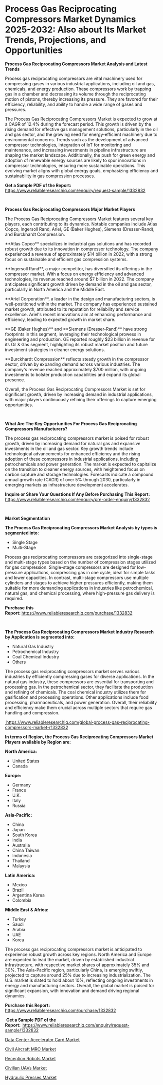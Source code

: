 <p><h1>Process Gas Reciprocating Compressors Market Dynamics 2025-2032: Also about Its Market Trends, Projections, and Opportunities</h1></p><p><strong>Process Gas Reciprocating Compressors Market Analysis and Latest Trends</strong></p>
<p><p>Process gas reciprocating compressors are vital machinery used for compressing gases in various industrial applications, including oil and gas, chemicals, and energy production. These compressors work by trapping gas in a chamber and decreasing its volume through the reciprocating motion of pistons, thereby increasing its pressure. They are favored for their efficiency, reliability, and ability to handle a wide range of gases and pressures.</p><p>The Process Gas Reciprocating Compressors Market is expected to grow at a CAGR of 12.4% during the forecast period. This growth is driven by the rising demand for effective gas management solutions, particularly in the oil and gas sector, and the growing need for energy-efficient machinery due to environmental concerns. Trends such as the development of advanced compressor technologies, integration of IoT for monitoring and maintenance, and increasing investments in pipeline infrastructure are shaping the market landscape. Additionally, the push for green energy and adoption of renewable energy sources are likely to spur innovations in compressor technologies, ensuring more sustainable operations. This evolving market aligns with global energy goals, emphasizing efficiency and sustainability in gas compression processes.</p></p>
<p><strong>Get a Sample PDF of the Report:&nbsp;</strong> <a href="https://www.reliableresearchiq.com/enquiry/request-sample/1332832?utm_campaign=1896&utm_medium=2&utm_source=Github&utm_content=ia&utm_term=24032025&utm_id=process-gas-reciprocating-compressors">https://www.reliableresearchiq.com/enquiry/request-sample/1332832</a></p>
<p>&nbsp;</p>
<p><strong>Process Gas Reciprocating Compressors Major Market Players</strong></p>
<p><p>The Process Gas Reciprocating Compressors Market features several key players, each contributing to its dynamics. Notable companies include Atlas Copco, Ingersoll Rand, Ariel, GE (Baker Hughes), Siemens (Dresser-Rand), and Burckhardt Compression.</p><p>**Atlas Copco** specializes in industrial gas solutions and has recorded robust growth due to its innovation in compressor technology. The company experienced a revenue of approximately $14 billion in 2022, with a strong focus on sustainable and efficient gas compression systems.</p><p>**Ingersoll Rand**, a major competitor, has diversified its offerings in the compressor market. With a focus on energy efficiency and advanced technologies, its revenue reached around $7 billion in 2022. The company anticipates significant growth driven by demand in the oil and gas sector, particularly in North America and the Middle East.</p><p>**Ariel Corporation**, a leader in the design and manufacturing sectors, is well-positioned within the market. The company has experienced sustained market growth, attributed to its reputation for reliability and service excellence. Ariel's recent innovations aim at enhancing performance and efficiency, leading to expected growth in market share.</p><p>**GE (Baker Hughes)** and **Siemens (Dresser-Rand)** have strong footprints in this segment, leveraging their technological prowess in engineering and production. GE reported roughly $23 billion in revenue for its Oil & Gas segment, highlighting its robust market position and future investment strategies in cleaner energy solutions.</p><p>**Burckhardt Compression** reflects steady growth in the compressor sector, driven by expanding demand across various industries. The company's revenue reached approximately $700 million, with ongoing investments to bolster production capabilities and expand its global presence.</p><p>Overall, the Process Gas Reciprocating Compressors Market is set for significant growth, driven by increasing demand in industrial applications, with major players continuously refining their offerings to capture emerging opportunities.</p></p>
<p>&nbsp;</p>
<p><strong>What Are The Key Opportunities For Process Gas Reciprocating Compressors Manufacturers?</strong></p>
<p><p>The process gas reciprocating compressors market is poised for robust growth, driven by increasing demand for natural gas and expansive investments in the oil and gas sector. Key growth trends include technological advancements for enhanced efficiency and the rising adoption of these compressors in industrial applications, including petrochemicals and power generation. The market is expected to capitalize on the transition to cleaner energy sources, with heightened focus on carbon capture and storage technologies. Forecasts indicate a compound annual growth rate (CAGR) of over 5% through 2030, particularly in emerging markets as infrastructure development accelerates.</p></p>
<p><strong>Inquire or Share Your Questions If Any Before Purchasing This Report:</strong> <a href="https://www.reliableresearchiq.com/enquiry/pre-order-enquiry/1332832?utm_campaign=1896&utm_medium=2&utm_source=Github&utm_content=ia&utm_term=24032025&utm_id=process-gas-reciprocating-compressors">https://www.reliableresearchiq.com/enquiry/pre-order-enquiry/1332832</a></p>
<p>&nbsp;</p>
<p><strong>Market Segmentation</strong></p>
<p><strong>The Process Gas Reciprocating Compressors Market Analysis by types is segmented into:</strong></p>
<p><ul><li>Single Stage</li><li>Multi-Stage</li></ul></p>
<p><p>Process gas reciprocating compressors are categorized into single-stage and multi-stage types based on the number of compression stages utilized for gas compression. Single-stage compressors are designed for low-pressure applications, compressing gas in one cycle, ideal for simple tasks and lower capacities. In contrast, multi-stage compressors use multiple cylinders and stages to achieve higher pressures efficiently, making them suitable for more demanding applications in industries like petrochemical, natural gas, and chemical processing, where high-pressure gas delivery is required.</p></p>
<p><strong>Purchase this Report:&nbsp;</strong><a href="https://www.reliableresearchiq.com/purchase/1332832?utm_campaign=1896&utm_medium=2&utm_source=Github&utm_content=ia&utm_term=24032025&utm_id=process-gas-reciprocating-compressors">https://www.reliableresearchiq.com/purchase/1332832</a></p>
<p>&nbsp;</p>
<p><strong>The Process Gas Reciprocating Compressors Market Industry Research by Application is segmented into:</strong></p>
<p><ul><li>Natural Gas Industry</li><li>Petrochemical Industry</li><li>Coal Chemical Industry</li><li>Others</li></ul></p>
<p><p>The process gas reciprocating compressors market serves various industries by efficiently compressing gases for diverse applications. In the natural gas industry, these compressors are essential for transporting and processing gas. In the petrochemical sector, they facilitate the production and refining of chemicals. The coal chemical industry utilizes them for gasification and processing operations. Other applications include food processing, pharmaceuticals, and power generation. Overall, their reliability and efficiency make them crucial across multiple sectors that require gas handling and compression.</p></p>
<p><a href="https://www.reliableresearchiq.com/global-process-gas-reciprocating-compressors-market-r1332832?utm_campaign=1896&utm_medium=2&utm_source=Github&utm_content=ia&utm_term=24032025&utm_id=process-gas-reciprocating-compressors">&nbsp;https://www.reliableresearchiq.com/global-process-gas-reciprocating-compressors-market-r1332832</a></p>
<p><strong>In terms of Region, the Process Gas Reciprocating Compressors Market Players available by Region are:</strong></p>
<p>
    <p> <strong> North America: </strong>
        <ul>
            <li>United States</li>
            <li>Canada</li>
        </ul>
        </p> 
    <p> <strong> Europe: </strong>
        <ul>
            <li>Germany</li>
            <li>France</li>
            <li>U.K.</li>
            <li>Italy</li>
            <li>Russia</li>
        </ul>
        </p> 
    <p> <strong> Asia-Pacific: </strong>
        <ul>
            <li>China</li>
            <li>Japan</li>
            <li>South Korea</li>
            <li>India</li>
            <li>Australia</li>
            <li>China Taiwan</li>
            <li>Indonesia</li>
            <li>Thailand</li>
            <li>Malaysia</li>
        </ul>
        </p> 
    <p> <strong> Latin America: </strong>
        <ul>
            <li>Mexico</li>
            <li>Brazil</li>
            <li>Argentina Korea</li>
            <li>Colombia</li>
        </ul>
        </p> 
    <p> <strong> Middle East & Africa: </strong>
        <ul>
            <li>Turkey</li>
            <li>Saudi</li>
            <li>Arabia</li>
            <li>UAE</li>
            <li>Korea</li>
        </ul>
    </p>
    </p>
<p><p>The process gas reciprocating compressors market is anticipated to experience robust growth across key regions. North America and Europe are expected to lead the market, driven by established industrial infrastructure, with respective market shares of approximately 35% and 30%. The Asia-Pacific region, particularly China, is emerging swiftly, projected to capture around 25% due to increasing industrialization. The U.S. market is slated to hold about 10%, reflecting ongoing investments in energy and manufacturing sectors. Overall, the global market is poised for significant expansion, with innovation and demand driving regional dynamics.</p></p>
<p><strong>Purchase this Report: </strong><a href="https://www.reliableresearchiq.com/purchase/1332832?utm_campaign=1896&utm_medium=2&utm_source=Github&utm_content=ia&utm_term=24032025&utm_id=process-gas-reciprocating-compressors">https://www.reliableresearchiq.com/purchase/1332832</a></p>
<p>&nbsp;<strong>Get a Sample PDF of the Report:&nbsp;&nbsp;</strong><a href="https://www.reliableresearchiq.com/enquiry/request-sample/1332832?utm_campaign=1896&utm_medium=2&utm_source=Github&utm_content=ia&utm_term=24032025&utm_id=process-gas-reciprocating-compressors">https://www.reliableresearchiq.com/enquiry/request-sample/1332832</a></p>
<p><strong></strong></p>
<p><p><a href="https://github.com/yosenadhler/Market-Research-Report-List-1/blob/main/data-center-accelerator-card-market.md?utm_campaign=1896&utm_medium=2&utm_source=Github&utm_content=ia&utm_term=24032025&utm_id=process-gas-reciprocating-compressors">Data Center Accelerator Card Market</a></p><p><a href="https://github.com/achilekirwan/Market-Research-Report-List-1/blob/main/civil-aircraft-mro-market.md?utm_campaign=1896&utm_medium=2&utm_source=Github&utm_content=ia&utm_term=24032025&utm_id=process-gas-reciprocating-compressors">Civil Aircraft MRO Market</a></p><p><a href="https://www.linkedin.com/pulse/examining-market-drivers-reception-robots-expected-grow-cagr-jej6e?utm_campaign=1896&utm_medium=2&utm_source=Github&utm_content=ia&utm_term=24032025&utm_id=process-gas-reciprocating-compressors">Reception Robots Market</a></p><p><a href="https://www.linkedin.com/pulse/industry-analysis-technological-advancements-civilian-uavs-jqywc?utm_campaign=1896&utm_medium=2&utm_source=Github&utm_content=ia&utm_term=24032025&utm_id=process-gas-reciprocating-compressors">Civilian UAVs Market</a></p><p><a href="https://www.linkedin.com/pulse/hydraulic-presses-market-size-growing-cagr-42-from-2025-dxw5c?utm_campaign=1896&utm_medium=2&utm_source=Github&utm_content=ia&utm_term=24032025&utm_id=process-gas-reciprocating-compressors">Hydraulic Presses Market</a></p></p>